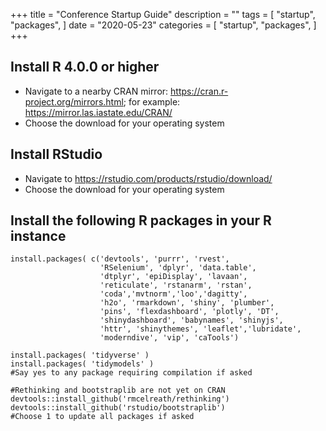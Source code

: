 +++
title = "Conference Startup Guide"
description = ""
tags = [
    "startup",
    "packages",
    ]
date = "2020-05-23"
categories = [
    "startup",
    "packages",
]
+++

## Install R 4.0.0 or higher
 - Navigate to a nearby CRAN mirror: https://cran.r-project.org/mirrors.html; for example: https://mirror.las.iastate.edu/CRAN/
 - Choose the download for your operating system
  
## Install RStudio
  - Navigate to https://rstudio.com/products/rstudio/download/
  - Choose the download for your operating system

## Install the following R packages in your R instance
```{r eval=FALSE}
install.packages( c('devtools', 'purrr', 'rvest', 
                    'RSelenium', 'dplyr', 'data.table', 
                    'dtplyr', 'epiDisplay', 'lavaan',
                    'reticulate', 'rstanarm', 'rstan',
                    'coda','mvtnorm','loo','dagitty',
                    'h2o', 'rmarkdown', 'shiny', 'plumber', 
                    'pins', 'flexdashboard', 'plotly', 'DT',
                    'shinydashboard', 'babynames', 'shinyjs',
                    'httr', 'shinythemes', 'leaflet','lubridate',
                    'moderndive', 'vip', 'caTools')

install.packages( 'tidyverse' )
install.packages( 'tidymodels' ) 
#Say yes to any package requiring compilation if asked

#Rethinking and bootstraplib are not yet on CRAN
devtools::install_github('rmcelreath/rethinking')
devtools::install_github('rstudio/bootstraplib') 
#Choose 1 to update all packages if asked
```